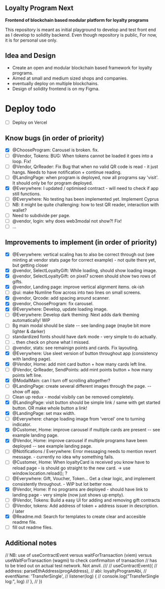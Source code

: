 ## Loyalty Program Next 
**Frontend of blockchain based modular platform for loyalty programs**

This repository is meant as initial playground to develop and test front end as I develop to solidity backend. 
Even though repository is public, For now, it is for personal use only. 

## Idea and Design
- Create an open and modular blockchain based framework for loyalty programs. 
- Aimed at small and medium sized shops and companies. 
- eventually deploy on multiple blockchains. 
- Design of solidity frontend is on my Figma. 

# Deploy todo
- [ ]  Deploy on Vercel 

## Know bugs (in order of priority)
- [x]  @ChooseProgram: Carousel is broken. fix. 
- [ ]  @Vendor, Tokens: BUG: When tokens cannot be loaded it goes into a loop. Fix! 
- [ ]  @Vendor, QrReader: Fix Bug that when no valid QR code is read - it just hangs. Needs to have notification + continue reading.
- [ ]  @LandingPage: when program is deployed, now all programs say 'visit'. It should only be for program deployed. 
- [x]  @Everywhere: I updated / optimised contract - will need to check if app still functions. 
- [ ]  @Everywhere: No testing has been implemented yet. Implement Cyprus 
  - [ ]  NB: it might be quite challenging: how to test QR reader, interaction with wallet?  
  - [ ]  Need to subdivide per page.  
- [ ]  @vendor, login: why does web3modal not show?!  Fix! 
- [ ]  ... 

## Improvements to implement (in order of priority)
- [x]  @Everywhere: vertical scaling has to also be correct through out (see minting at vendor stats page for correct example) - not quite there yet, but getting closer
- [x]  @vendor, SelectLoyaltyGift: While loading, should show loading image.
- [x]  @vendor, SelectLoyaltyGift: on pixel7 screen should show two rows of gifts.
- [x]  @vendor, Landing page: improve vertical alignment items. ok-ish
- [ ]  @ui: make Numline flow across into two lines on small screens. 
- [x]  @vendor, Qrcode: add spacing around scanner.  
- [x]  @vendor, ChooseProgram: fix carousel.  
- [x]  @Everywhere: Develop, update loading image.  
- [ ]  @Everywhere: Develop dark theming: Next adds dark theming automatically! WIP 
  - [ ]  Bg main modal should be slate -- see landing page (maybe bit more lighter & darker)
  - [ ]  standardized fonts should have dark mode - very simple to do actually. 
  - [ ]  .. then check on phone what I missed. 
- [ ]  @vendor, stats: see remainign points and cards. Fix layouting.  
- [x]  @Everywhere: Use sleet version of button throughout app (consistency with landing page).  
- [x]  @Vendor, Home: add mint card button + how many cards left line. 
- [ ]  @Vendor, QrReader, SendPoints: add mint points button + how many points left line. 
- [x]  @ModalMain: can I turn off scrolling altogether? 
- [ ]  @LandingPage: create several different images through the page. -- show off app. 
- [ ]  Clean up redux - modal visibily can be removed completely. 
- [x]  @LandingPage: visit button should be simple link / same with get started button. OR make whole button a link! 
- [x]  @LandingPage: set max width. 
- [ ]  @Everywhere: change loading image from 'vercel' one to turning indicator.    
- [x]  @Customer, Home: improve carousel if multiple cards are present -- see example landing page. 
- [x]  @Vendor, Home: improve carousel if multiple programs have been deployed -- see example landing page. 
- [ ]  @Notifications / Everywhere: Error messaging needs to mention revert message. - currently no idea why something fails. 
- [ ]  @Customer, Home: When loyaltyCard is received you know have to reload page - is should go straight to the new card. -> use window.location.reload(); ? 
- [ ]  @Everywhere: Gift, Voucher, Token... Get a clear logic, and implement consistently throughout. - WIP but lot better now. 
- [x]  @Vendor, Home: If no programs are deployed - should have link to landing page - very simple (now just shows up empty). 
- [ ]  @Vendor, Tokens: Build a easy UI for adding and removing gift contracts
- [ ]  @Vendor, tokens: Add address of token + address issuer in description. / later 
- [x]  @Readme.md: Search for templates to create clear and accesible readme file. 
- [ ]  fill out readme files. 

## Additional notes 
  // NB: use of useContractEvent versus waitForTransaction (viem) versus useWaitForTransaction (wagmi) to check confirmaiton of transaction
  // has to be tried out on actual test network. Not anvil. 
  /// 
  // useContractEvent({
  //   address: parseEthAddress(progAddress),
  //   abi: loyaltyProgramAbi,
  //   eventName: 'TransferSingle',
  //   listener(log) {
  //     console.log("TransferSingle log:", log)
  //   },
  // })
